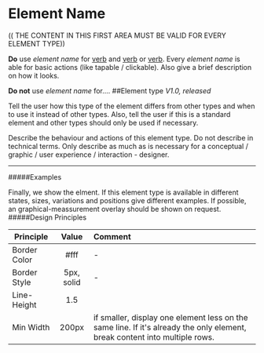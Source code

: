 # Element Name
(( THE CONTENT IN THIS FIRST AREA MUST BE VALID FOR EVERY ELEMENT TYPE))

**Do** use *element name* for [verb](#) and [verb](#) or [verb](#). Every *element name* is able for basic actions (like tapable / clickable). Also give a brief description on how it looks.

**Do not** use *element name* for....
##Element type
*V1.0, released*

Tell the user how this type of the element differs from other types and when to use it instead of other types. Also, tell the user if this is a standard element and other types should only be used if necessary.

Describe the behaviour and actions of this element type. Do not describe in technical terms. Only describe as much as is necessary for a conceptual / graphic / user experience / interaction - designer.

---
#####Examples
 
Finally, we show the elment. If this element type is available in different states, sizes, variations and positions give different examples. If possible, an graphical-meassurement overlay should be shown on request.
#####Design Principles

| Principle     | Value           | Comment  |
| ------------- |:-------------:  | :--------|
| Border Color  |   #fff          |     -    |
| Border Style  | 5px, solid      | -        |
| Line-Height   | 1.5             |          |
| Min Width     | 200px           | if smaller, display one element less on the same line. If it's already the only element, break content into multiple rows.|
